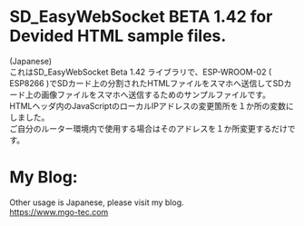 # SD_EasyWebSocket BETA 1.42 for Devided HTML sample files.

(Japanese)  
これはSD_EasyWebSocket Beta 1.42 ライブラリで、ESP-WROOM-02 ( ESP8266 )でSDカード上の分割されたHTMLファイルをスマホへ送信してSDカード上の画像ファイルをスマホへ送信するためのサンプルファイルです。  
HTMLヘッダ内のJavaScriptのローカルIPアドレスの変更箇所を１か所の変数にしました。  
ご自分のルーター環境内で使用する場合はそのアドレスを１か所変更するだけです。

# My Blog: 
Other usage is Japanese, please visit my blog.  
https://www.mgo-tec.com